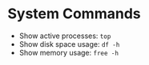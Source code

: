 # System Commands

- Show active processes: `top`
- Show disk space usage: `df -h`
- Show memory usage: `free -h`
